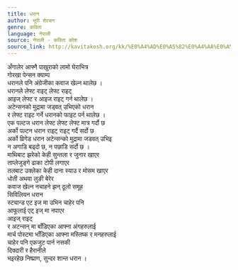```yaml
---
title: धरान
author: भूपी शेरचन
genre: कविता
language: नेपाली
source: नेपाली - कविता कोश
source_link: http://kavitakosh.org/kk/%E0%A4%AD%E0%A5%82%E0%A4%AA%E0%A5%80_%E0%A4%B6%E0%A5%87%E0%A4%B0%E0%A4%9A%E0%A4%A8
---
```


अँगालेर आफ्नै पाखुराको लामो घेराभित्र  
गोरखा पेन्सन क्याम्प  
धरानले पनि अंग्रेजीका कवाज खेल्न थालेछ ।  
धरानले लेफ्ट राइट् लेफ्ट राइट्  
आइज् लेफ्ट र आइज राइट् गर्न थालेछ ।  
अटेन्सनको मुद्रामा जड्वत् उभिएको धरान  
र लेफ्ट राइट गर्ने धरानको फाइट पर्न थालेछ ।  
एक पल्टज धरान लेफ्ट लेफ्ट लेफ्ट मात्र गर्दो छ  
अर्को पल्टन धरान राइट् राइट् गर्दै सर्दो छ  
अर्को व्रिगेड धरान अटेन्सन्को मुद्रामा जडवत् उभिइ  
न अगाडि बढ्दो छ, न पछाडि सर्दो छ ।  
माथिबाट झरेको केही सुन्तला र जुनार खाएर  
ताप्लेजुङ्गे ढाका टोपी लगाएर  
तलबाट उक्लेका केही दाना स्याउ र मोसम खाएर  
धोती अथवा लुङी बेरेर  
कवाज खेल्न नचाहने झन् ठूलो समूह  
सिविलियन धरान  
स्ट्यान्ड एट इज मा उभिन चाहेर पनि  
आफूलाई एट् इज् मा नपाएर  
आइज् राइट्  
र अटन्सन् मा बाँडिएका आफ्ना अंगहरुलाई  
मार्च पोस्टमा भाँडिएका आफ्ना मस्तिष्क र मनहरुलाई  
चाहेर पनि एकजुट पार्न नसकी  
दिक्दारी र हैरानीले  
भइरहेछ निष्प्राण, सुन्दर शान्त धरान ।
